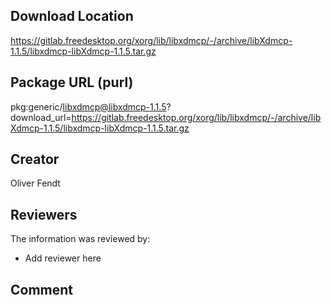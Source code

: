 ## Download Location

https://gitlab.freedesktop.org/xorg/lib/libxdmcp/-/archive/libXdmcp-1.1.5/libxdmcp-libXdmcp-1.1.5.tar.gz

## Package URL (purl)

pkg:generic/libxdmcp@libxdmcp-1.1.5?download_url=https://gitlab.freedesktop.org/xorg/lib/libxdmcp/-/archive/libXdmcp-1.1.5/libxdmcp-libXdmcp-1.1.5.tar.gz

## Creator

Oliver Fendt

## Reviewers

The information was reviewed by:

* Add reviewer here

## Comment

